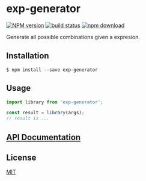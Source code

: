 # exp-generator

  [![NPM version][npm-image]][npm-url]
  [![build status][travis-image]][travis-url]
  [![npm download][download-image]][download-url]

Generate all possible combinations given a expresion.

## Installation

`$ npm install --save exp-generator`

## Usage

```js
import library from 'exp-generator';

const result = library(args);
// result is ...
```

## [API Documentation](https://cheminfo.github.io/exp-generator/)

## License

  [MIT](./LICENSE)

[npm-image]: https://img.shields.io/npm/v/exp-generator.svg?style=flat-square
[npm-url]: https://www.npmjs.com/package/exp-generator
[travis-image]: https://img.shields.io/travis/cheminfo/exp-generator/master.svg?style=flat-square
[travis-url]: https://travis-ci.org/cheminfo/exp-generator
[download-image]: https://img.shields.io/npm/dm/exp-generator.svg?style=flat-square
[download-url]: https://www.npmjs.com/package/exp-generator
